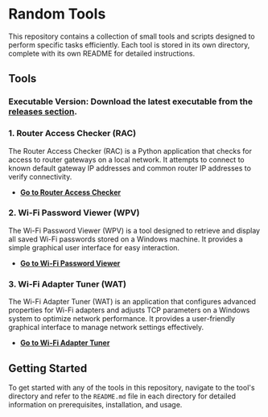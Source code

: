 # Random Tools

This repository contains a collection of small tools and scripts designed to perform specific tasks efficiently. Each tool is stored in its own directory, complete with its own README for detailed instructions.

## Tools
### Executable Version: Download the latest executable from the [releases section](https://github.com/ArtemBlue/Random-Tools/releases).

### 1. Router Access Checker (RAC)

The Router Access Checker (RAC) is a Python application that checks for access to router gateways on a local network. It attempts to connect to known default gateway IP addresses and common router IP addresses to verify connectivity.

- **[Go to Router Access Checker](RAC/)**

### 2. Wi-Fi Password Viewer (WPV)

The Wi-Fi Password Viewer (WPV) is a tool designed to retrieve and display all saved Wi-Fi passwords stored on a Windows machine. It provides a simple graphical user interface for easy interaction.

- **[Go to Wi-Fi Password Viewer](WPV/)**

### 3. Wi-Fi Adapter Tuner (WAT)

The Wi-Fi Adapter Tuner (WAT) is an application that configures advanced properties for Wi-Fi adapters and adjusts TCP parameters on a Windows system to optimize network performance. It provides a user-friendly graphical interface to manage network settings effectively.

- **[Go to Wi-Fi Adapter Tuner](WAT/)**

## Getting Started

To get started with any of the tools in this repository, navigate to the tool's directory and refer to the `README.md` file in each directory for detailed information on prerequisites, installation, and usage.
